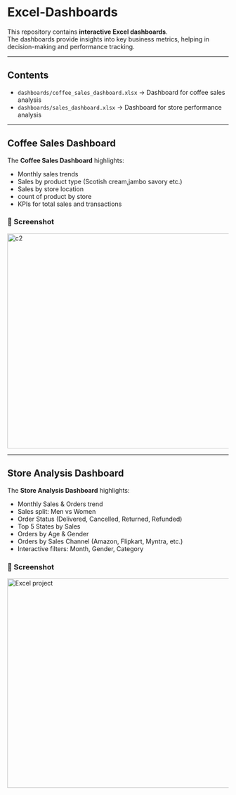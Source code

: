 # Excel-Dashboards

This repository contains **interactive Excel dashboards**.  
The dashboards provide insights into key business metrics, helping in decision-making and performance tracking.  

---

## Contents
- `dashboards/coffee_sales_dashboard.xlsx` → Dashboard for coffee sales analysis
- `dashboards/sales_dashboard.xlsx` → Dashboard for store performance analysis

---

##  Coffee Sales Dashboard
The **Coffee Sales Dashboard** highlights:
- Monthly sales trends
- Sales by product type (Scotish cream,jambo savory etc.)
- Sales by store location
- count of product by store
- KPIs for total sales and transactions


### 📸 Screenshot  
<img width="877" height="489" alt="c2" src="https://github.com/user-attachments/assets/21afce23-cf21-49da-8323-ac985a966b72" />

---

##  Store Analysis Dashboard
The **Store Analysis Dashboard** highlights:
- Monthly Sales & Orders trend  
- Sales split: Men vs Women  
- Order Status (Delivered, Cancelled, Returned, Refunded)  
- Top 5 States by Sales  
- Orders by Age & Gender  
- Orders by Sales Channel (Amazon, Flipkart, Myntra, etc.)  
- Interactive filters: Month, Gender, Category  


### 📸 Screenshot  
<img width="1002" height="477" alt="Excel project" src="https://github.com/user-attachments/assets/aa7e0164-1d70-4aab-a29b-b4098e28a966" />

